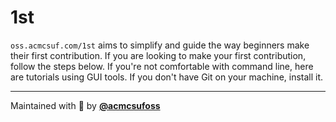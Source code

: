 # 1st

`oss.acmcsuf.com/1st` aims to simplify and guide the way beginners make their first contribution. If you are looking to make your first contribution, follow the steps below. If you're not comfortable with command line, here are tutorials using GUI tools. If you don't have Git on your machine, install it.

<!-- TODO: Place instructions here.
Reference: https://acmcsuf.com/1st -->

---

Maintained with 💚 by [**@acmcsufoss**](https://github.com/acmcsufoss)
